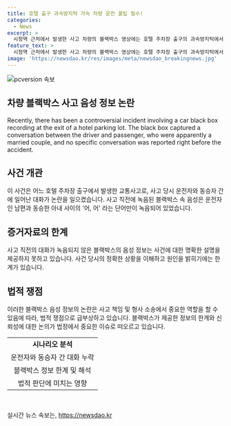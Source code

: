 ```yaml
---
title: 호텔 출구 과속방지턱 가속 차량 운전 꿀팁 필수!
categories:
  - News
excerpt: >
  시청역 근처에서 발생한 사고 차량의 블랙박스 영상에는 호텔 주차장 출구의 과속방지턱에서 가속하는 장면이 포착됐습니다. 사고 직전까지 운전자 부부는 어, 어 하는 음성만 녹음돼, 어색한 묘사와 함께 주목받고 있습니다.
feature_text: >
  시청역 근처에서 발생한 사고 차량의 블랙박스 영상에는 호텔 주차장 출구의 과속방지턱에서 가속하는 장면이 포착됐습니다. 사고 직전까지 운전자 부부는 어, 어 하는 음성만 녹음돼, 어색한 묘사와 함께 주목받고 있습니다.
image: 'https://newsdao.kr/res/images/meta/newsdao_breakingnews.jpg'
---
```


<p><img src="https://newsdao.kr/res/images/meta/newsdao_breakingnews.jpg" alt="pcversion 속보" /></p>

<h2 data-ke-size="size26">차량 블랙박스 사고 음성 정보 논란</h2>

<p data-ke-size="size16">Recently, there has been a controversial incident involving a car black box recording at the exit of a hotel parking lot. The black box captured a conversation between the driver and passenger, who were apparently a married couple, and no specific conversation was reported right before the accident.</p>

<h2 data-ke-size="size26">사건 개관</h2>

<p data-ke-size="size16">이 사건은 어느 호텔 주차장 출구에서 발생한 교통사고로, 사고 당시 운전자와 동승자 간에 일어난 대화가 논란을 일으켰습니다. 사고 직전에 녹음된 블랙박스 속 음성은 운전자인 남편과 동승한 아내 사이의 '어, 어' 라는 단어만이 녹음되어 있었습니다.</p>

<h2 data-ke-size="size26">증거자료의 한계</h2>

<p data-ke-size="size16">사고 직전의 대화가 녹음되지 않은 블랙박스의 음성 정보는 사건에 대한 명확한 설명을 제공하지 못하고 있습니다. 사건 당시의 정확한 상황을 이해하고 원인을 밝히기에는 한계가 있습니다.</p>

<h2 data-ke-size="size26">법적 쟁점</h2>

<p data-ke-size="size16">이러한 블랙박스 음성 정보의 논란은 사고 책임 및 형사 소송에서 중요한 역할을 할 수 있음에 따라, 법적 쟁점으로 급부상하고 있습니다. 블랙박스가 제공한 정보의 한계와 신뢰성에 대한 논의가 법정에서 중요한 이슈로 떠오르고 있습니다.</p>

<table>
  <tr>
    <td style="text-align: center; height: 17px;"><b>시나리오 분석</b></td>
  </tr>
  <tr>
    <td style="text-align: center; height: 17px;">운전자와 동승자 간 대화 누락</td>
  </tr>
  <tr>
    <td style="text-align: center; height: 17px;">블랙박스 정보 한계 및 해석</td>
  </tr>
  <tr>
    <td style="text-align: center; height: 17px;">법적 판단에 미치는 영향</td>
  </tr>
</table>

<p data-ke-size="size16">&nbsp;</p>
실시간 뉴스 속보는, <a href="https://newsdao.kr" rel="dofollow">https://newsdao.kr</a>


